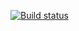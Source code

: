[![Build status](https://ci.appveyor.com/api/projects/status/ht1fpabgknw8fc5n/branch/master?svg=true)](https://ci.appveyor.com/project/leonnika/aqa-hw5-faker/branch/master)